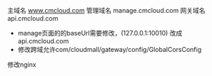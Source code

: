 主域名 www.cmcloud.com
管理域名 manage.cmcloud.com
网关域名 api.cmcloud.com 
 - manage页面的的baseUrl需要修改，(127.0.0.1:10010) 改成api.cmcloud.com
 - 修改跨域允许com/cloudmall/gateway/config/GlobalCorsConfig 

修改nginx 